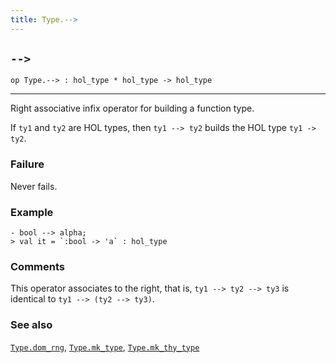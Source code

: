 ```yaml
---
title: Type.-->
---
```


## `-->`

``` hol4
op Type.--> : hol_type * hol_type -> hol_type
```

------------------------------------------------------------------------

Right associative infix operator for building a function type.

If `ty1` and `ty2` are HOL types, then `ty1 --> ty2` builds the HOL type
`ty1 -> ty2`.

### Failure

Never fails.

### Example

``` hol4
- bool --> alpha;
> val it = `:bool -> 'a` : hol_type
```

### Comments

This operator associates to the right, that is, `ty1 --> ty2 --> ty3` is
identical to `ty1 --> (ty2 --> ty3)`.

### See also

[`Type.dom_rng`](#Type.dom_rng), [`Type.mk_type`](#Type.mk_type),
[`Type.mk_thy_type`](#Type.mk_thy_type)
